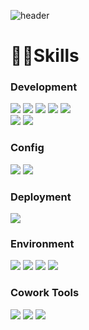 ![header](https://capsule-render.vercel.app/api?type=rect&height=200&text=Stroke%20Test&fontAlign=70&stroke=00FF00)

# 🏋🏻Skills
### Development
<img src="https://img.shields.io/badge/react-%2361DAFB.svg?&style=for-the-badge&logo=react&logoColor=black" /> <img src="https://img.shields.io/badge/typescript-%233178C6.svg?&style=for-the-badge&logo=typescript&logoColor=white" /> <img src="https://img.shields.io/badge/javascript-%23F7DF1E.svg?&style=for-the-badge&logo=javascript&logoColor=black" /> <img src="https://img.shields.io/badge/html5-%23E34F26.svg?&style=for-the-badge&logo=html5&logoColor=white" /> <img src="https://img.shields.io/badge/node.js-%23339933.svg?&style=for-the-badge&logo=node.js&logoColor=white" /><br /><img src="https://img.shields.io/badge/ant%20design-%230170FE.svg?&style=for-the-badge&logo=ant%20design&logoColor=white" /> <img src="https://img.shields.io/badge/styled--components-%23DB7093.svg?&style=for-the-badge&logo=styled-components&logoColor=white" /> 

### Config
<img src="https://img.shields.io/badge/npm-%23CB3837.svg?&style=for-the-badge&logo=npm&logoColor=white" /> <img src="https://img.shields.io/badge/Vite-%23646CFF?style=for-the-badge&logo=Vite&logoColor=white"/>

### Deployment
<img src="https://img.shields.io/badge/netlify-%2300C7B7.svg?&style=for-the-badge&logo=netlify&logoColor=white" />

### Environment
<img src="https://img.shields.io/badge/visual%20studio%20code-%23007ACC.svg?&style=for-the-badge&logo=visual%20studio%20code&logoColor=white" /> <img src="https://img.shields.io/badge/pycharm-%23000000.svg?&style=for-the-badge&logo=pycharm&logoColor=white" /> <img src="https://img.shields.io/badge/git-%23F05032.svg?&style=for-the-badge&logo=git&logoColor=white" /> <img src="https://img.shields.io/badge/github-%23181717.svg?&style=for-the-badge&logo=github&logoColor=white" />

### Cowork Tools
<img src="https://img.shields.io/badge/figma-%23F24E1E.svg?&style=for-the-badge&logo=figma&logoColor=white" /> <img src="https://img.shields.io/badge/slack-%234A154B.svg?&style=for-the-badge&logo=slack&logoColor=white" /> <img src="https://img.shields.io/badge/notion-%23000000.svg?&style=for-the-badge&logo=notion&logoColor=white" /> 


<!--
**wngkfla01/wngkfla01** is a ✨ _special_ ✨ repository because its `README.md` (this file) appears on your GitHub profile.

Here are some ideas to get you started:

- 🔭 I’m currently working on ...
- 🌱 I’m currently learning ...
- 👯 I’m looking to collaborate on ...
- 🤔 I’m looking for help with ...
- 💬 Ask me about ...
- 📫 How to reach me: ...
- 😄 Pronouns: ...
- ⚡ Fun fact: ...
-->
